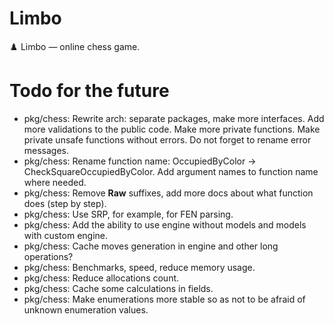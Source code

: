 # Limbo

♟️ Limbo — online chess game.

# Todo for the future

- pkg/chess: Rewrite arch: separate packages, make more interfaces. Add more validations to the public code. Make more private functions. Make private unsafe functions without errors. Do not forget to rename error messages.
- pkg/chess: Rename function name: OccupiedByColor -> CheckSquareOccupiedByColor. Add argument names to function name where needed.
- pkg/chess: Remove **Raw** suffixes, add more docs about what function does (step by step).
- pkg/chess: Use SRP, for example, for FEN parsing.
- pkg/chess: Add the ability to use engine without models and models with custom engine.
- pkg/chess: Cache moves generation in engine and other long operations?
- pkg/chess: Benchmarks, speed, reduce memory usage.
- pkg/chess: Reduce allocations count.
- pkg/chess: Cache some calculations in fields.
- pkg/chess: Make enumerations more stable so as not to be afraid of unknown enumeration values.
